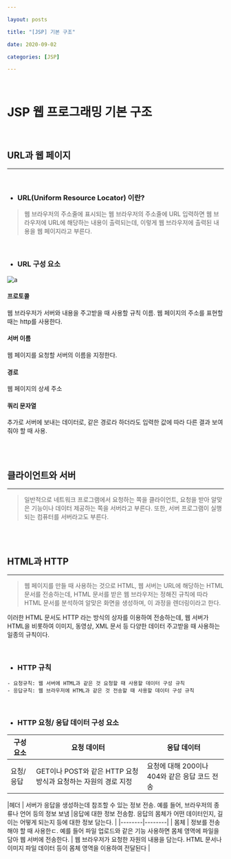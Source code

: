 ```yaml
---

layout: posts

title: "[JSP] 기본 구조"

date: 2020-09-02

categories: [JSP]

---
```


<br>

# JSP 웹 프로그래밍 기본 구조

<br>

## URL과 웹 페이지

- - -

<br>

- ### URL(Uniform Resource Locator) 이란?

> 웹 브라우저의 주소줄에 표시되는  웹 브라우저의 주소줄에 URL 입력하면 웹 브라우저에 URL에 해당하는 내용이 출력되는데, 이렇게 웹 브라우저에 출력된 내용을 웹 페이지라고 부른다.

<br>

- ### URL 구성 요소

![a](https://user-images.githubusercontent.com/67821750/92249024-729cae80-ef04-11ea-8c8d-a5c8a6d711d5.png)


#### 프로토콜
웹 브라우저가 서버와 내용을 주고받을 때 사용할 규칙 이름. 웹 페이지의 주소를 표현할 때는 http를 사용한다.

#### 서버 이름
웹 페이지를 요청할 서버의 이름을 지정한다.

#### 경로
웹 페이지의 상세 주소

#### 쿼리 문자열
추가로 서버에 보내는 데이터로, 같은 경로라 하더라도 입력한 값에 따라 다른 결과 보여줘야 할 때 사용.

<br>

<br>

## 클라이언트와 서버

- - -

> 일반적으로 네트워크 프로그램에서 요청하는 쪽을 클라이언트, 요청을 받아 알맞은 기능이나 데이터 제공하는 쪽을 서버라고 부른다. 또한, 서버 프로그램이 실행되는 컴퓨터를 서버라고도 부른다.

<br>

<br>

## HTML과 HTTP

- - -

> 웹 페이지를 만들 때 사용하는 것으로 HTML, 웹 서버는 URL에 해당하는 HTML 문서를 전송하는데, HTML 문서를 받은 웹 브라우저는 정해진 규칙에 따라 HTML 문서를 분석하여 알맞은 화면을 생성하며, 이 과정을 렌더링이라고 한다.

이러한 HTML 문서도 HTTP 라는 방식의 상자를 이용하여 전송하는데, 웹 서버가 HTML을 비롯하여 이미지, 동영상, XML 문서 등 다양한 데이터 주고받을 때 사용하는 일종의 규칙이다.

<br>

- ### HTTP 규칙

```
- 요청규칙: 웹 서버에 HTML과 같은 것 요청할 때 사용할 데이터 구성 규칙
- 응답규칙: 웹 브라우저에 HTML과 같은 것 전송할 때 사용할 데이터 구성 규칙
```

<br>

- ### HTTP 요청/ 응답 데이터 구성 요소

| 구성요소 | 요청 데이터 | 응답 데이터 |
|--------|--------|--------|
|요청/ 응답   |   GET이나 POST와 같은 HTTP 요청 방식과 요청하는 자원의 경로 지정     | 요청에 대해 200이나 404와 같은 응답 코드 전송 |

|헤더        |    서버가 응답을 생성하는데 참조할 수 있는 정보 전송. 예를 들어, 브라우저의 종류나 언어 등의 정보 보냄    |응답에 대한 정보 전송함. 응답의 몸체가 어떤 데이터인지, 길이는 어떻게 되는지 등에 대한 정보 담는다.  |
|--------|--------|
|  몸체      | 정보를 전송해야 할 때 사용한ㄷ. 예를 들어 파일 업로드와 같은 기능 사용하면 몸체 영역에 파일을 담아 웹 서버에 전송한다.       | 웹 브라우저가 요청한 자원의 내용을 담는다. HTML 문서나 이미지 파일 데이터 등이 몸체 영역을 이용하여 전달된다 |


<br>

<br>
